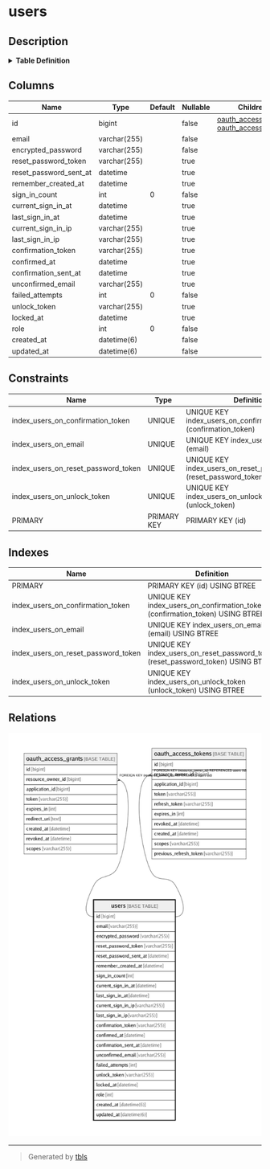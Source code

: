# users

## Description

<details>
<summary><strong>Table Definition</strong></summary>

```sql
CREATE TABLE `users` (
  `id` bigint NOT NULL AUTO_INCREMENT,
  `email` varchar(255) NOT NULL DEFAULT '',
  `encrypted_password` varchar(255) NOT NULL DEFAULT '',
  `reset_password_token` varchar(255) DEFAULT NULL,
  `reset_password_sent_at` datetime DEFAULT NULL,
  `remember_created_at` datetime DEFAULT NULL,
  `sign_in_count` int NOT NULL DEFAULT '0',
  `current_sign_in_at` datetime DEFAULT NULL,
  `last_sign_in_at` datetime DEFAULT NULL,
  `current_sign_in_ip` varchar(255) DEFAULT NULL,
  `last_sign_in_ip` varchar(255) DEFAULT NULL,
  `confirmation_token` varchar(255) DEFAULT NULL,
  `confirmed_at` datetime DEFAULT NULL,
  `confirmation_sent_at` datetime DEFAULT NULL,
  `unconfirmed_email` varchar(255) DEFAULT NULL,
  `failed_attempts` int NOT NULL DEFAULT '0',
  `unlock_token` varchar(255) DEFAULT NULL,
  `locked_at` datetime DEFAULT NULL,
  `role` int NOT NULL DEFAULT '0',
  `created_at` datetime(6) NOT NULL,
  `updated_at` datetime(6) NOT NULL,
  PRIMARY KEY (`id`),
  UNIQUE KEY `index_users_on_email` (`email`),
  UNIQUE KEY `index_users_on_reset_password_token` (`reset_password_token`),
  UNIQUE KEY `index_users_on_confirmation_token` (`confirmation_token`),
  UNIQUE KEY `index_users_on_unlock_token` (`unlock_token`)
) ENGINE=InnoDB DEFAULT CHARSET=utf8mb4 COLLATE=utf8mb4_0900_ai_ci
```

</details>

## Columns

| Name | Type | Default | Nullable | Children | Parents | Comment |
| ---- | ---- | ------- | -------- | -------- | ------- | ------- |
| id | bigint |  | false | [oauth_access_grants](oauth_access_grants.md) [oauth_access_tokens](oauth_access_tokens.md) |  |  |
| email | varchar(255) |  | false |  |  |  |
| encrypted_password | varchar(255) |  | false |  |  |  |
| reset_password_token | varchar(255) |  | true |  |  |  |
| reset_password_sent_at | datetime |  | true |  |  |  |
| remember_created_at | datetime |  | true |  |  |  |
| sign_in_count | int | 0 | false |  |  |  |
| current_sign_in_at | datetime |  | true |  |  |  |
| last_sign_in_at | datetime |  | true |  |  |  |
| current_sign_in_ip | varchar(255) |  | true |  |  |  |
| last_sign_in_ip | varchar(255) |  | true |  |  |  |
| confirmation_token | varchar(255) |  | true |  |  |  |
| confirmed_at | datetime |  | true |  |  |  |
| confirmation_sent_at | datetime |  | true |  |  |  |
| unconfirmed_email | varchar(255) |  | true |  |  |  |
| failed_attempts | int | 0 | false |  |  |  |
| unlock_token | varchar(255) |  | true |  |  |  |
| locked_at | datetime |  | true |  |  |  |
| role | int | 0 | false |  |  |  |
| created_at | datetime(6) |  | false |  |  |  |
| updated_at | datetime(6) |  | false |  |  |  |

## Constraints

| Name | Type | Definition |
| ---- | ---- | ---------- |
| index_users_on_confirmation_token | UNIQUE | UNIQUE KEY index_users_on_confirmation_token (confirmation_token) |
| index_users_on_email | UNIQUE | UNIQUE KEY index_users_on_email (email) |
| index_users_on_reset_password_token | UNIQUE | UNIQUE KEY index_users_on_reset_password_token (reset_password_token) |
| index_users_on_unlock_token | UNIQUE | UNIQUE KEY index_users_on_unlock_token (unlock_token) |
| PRIMARY | PRIMARY KEY | PRIMARY KEY (id) |

## Indexes

| Name | Definition |
| ---- | ---------- |
| PRIMARY | PRIMARY KEY (id) USING BTREE |
| index_users_on_confirmation_token | UNIQUE KEY index_users_on_confirmation_token (confirmation_token) USING BTREE |
| index_users_on_email | UNIQUE KEY index_users_on_email (email) USING BTREE |
| index_users_on_reset_password_token | UNIQUE KEY index_users_on_reset_password_token (reset_password_token) USING BTREE |
| index_users_on_unlock_token | UNIQUE KEY index_users_on_unlock_token (unlock_token) USING BTREE |

## Relations

![er](users.png)

---

> Generated by [tbls](https://github.com/k1LoW/tbls)
